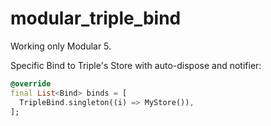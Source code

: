# modular_triple_bind

Working only Modular 5.

Specific Bind to Triple's Store with auto-dispose and notifier:

```dart
@override
final List<Bind> binds = [
  TripleBind.singleton((i) => MyStore()),
];
```